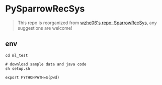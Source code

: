 # PySparrowRecSys

> This repo is reorganized from [wzhe06's repo: SparrowRecSys](https://github.com/wzhe06/SparrowRecSys), any suggestions are welcome!

## env
```shell
cd ml_test

# download sample data and java code
sh setup.sh

export PYTHONPATH=$(pwd)
```
